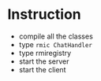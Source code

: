 # Instruction

* compile all the classes
* type ``` rmic ChatHandler ```
* type rmiregistry
* start the server
* start the client